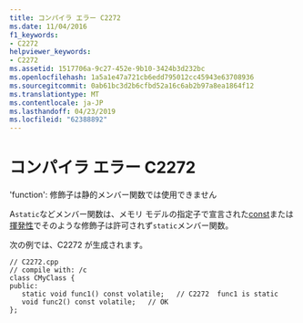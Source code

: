 ```yaml
---
title: コンパイラ エラー C2272
ms.date: 11/04/2016
f1_keywords:
- C2272
helpviewer_keywords:
- C2272
ms.assetid: 1517706a-9c27-452e-9b10-3424b3d232bc
ms.openlocfilehash: 1a5a1e47a721cb6edd795012cc45943e63708936
ms.sourcegitcommit: 0ab61bc3d2b6cfbd52a16c6ab2b97a8ea1864f12
ms.translationtype: MT
ms.contentlocale: ja-JP
ms.lasthandoff: 04/23/2019
ms.locfileid: "62388892"
---
```

# <a name="compiler-error-c2272"></a>コンパイラ エラー C2272

'function': 修飾子は静的メンバー関数では使用できません

A`static`などメンバー関数は、メモリ モデルの指定子で宣言された[const](../../cpp/const-cpp.md)または[揮発性](../../cpp/volatile-cpp.md)でそのような修飾子は許可されず`static`メンバー関数。

次の例では、C2272 が生成されます。

```
// C2272.cpp
// compile with: /c
class CMyClass {
public:
   static void func1() const volatile;   // C2272  func1 is static
   void func2() const volatile;   // OK
};
```